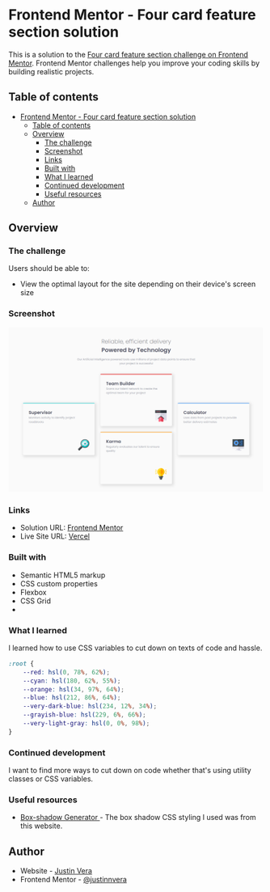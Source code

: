 # Frontend Mentor - Four card feature section solution

This is a solution to the [Four card feature section challenge on Frontend Mentor](https://www.frontendmentor.io/challenges/four-card-feature-section-weK1eFYK). Frontend Mentor challenges help you improve your coding skills by building realistic projects. 

## Table of contents

- [Frontend Mentor - Four card feature section solution](#frontend-mentor---four-card-feature-section-solution)
  - [Table of contents](#table-of-contents)
  - [Overview](#overview)
    - [The challenge](#the-challenge)
    - [Screenshot](#screenshot)
    - [Links](#links)
    - [Built with](#built-with)
    - [What I learned](#what-i-learned)
    - [Continued development](#continued-development)
    - [Useful resources](#useful-resources)
  - [Author](#author)

## Overview

### The challenge

Users should be able to:

- View the optimal layout for the site depending on their device's screen size

### Screenshot

![](screenshot.png)

### Links

- Solution URL: [Frontend Mentor](https://github.com/justinnvera/four-card-feature-section)
- Live Site URL: [Vercel](https://four-card-feature-section-jet-nine.vercel.app)

### Built with

- Semantic HTML5 markup
- CSS custom properties
- Flexbox
- CSS Grid
- 
### What I learned

I learned how to use CSS variables to cut down on texts of code and hassle.

```css
:root {
    --red: hsl(0, 78%, 62%);
    --cyan: hsl(180, 62%, 55%);
    --orange: hsl(34, 97%, 64%);
    --blue: hsl(212, 86%, 64%);
    --very-dark-blue: hsl(234, 12%, 34%);
    --grayish-blue: hsl(229, 6%, 66%);
    --very-light-gray: hsl(0, 0%, 98%);
}
```
### Continued development

I want to find more ways to cut down on code whether that's using utility classes or CSS variables.

### Useful resources

- [Box-shadow Generator ](https://html-css-js.com/css/generator/box-shadow/) - The box shadow CSS styling I used was from this website. 

## Author

- Website - [Justin Vera](https://www.justinvera.com)
- Frontend Mentor - [@justinnvera](https://www.frontendmentor.io/profile/justinnvera)
